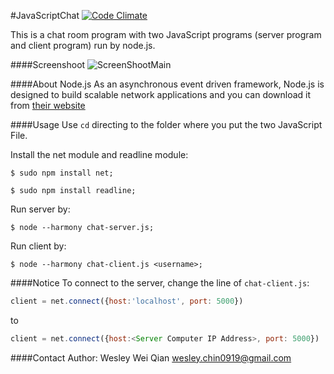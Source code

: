 #JavaScriptChat [![Code Climate](https://codeclimate.com/repos/54c43d5a695680671e0000cf/badges/98194cc5f2799326f66b/gpa.svg)](https://codeclimate.com/repos/54c43d5a695680671e0000cf/feed)

This is a chat room program with two JavaScript programs (server program and client program) run by node.js.

####Screenshoot
![ScreenShootMain](http://i.imgur.com/JBXbF2D.jpg)

####About Node.js
As an asynchronous event driven framework, Node.js is designed to build scalable network applications and you can download it from [their website](http://nodejs.org/download/)

####Usage
Use `cd` directing to the folder where you put the two JavaScript File.

Install the net module and readline module: 

	
	$ sudo npm install net;
	
	$ sudo npm install readline;
	

Run server by: 

  	
  	$ node --harmony chat-server.js;
  	
  	
Run client by: 

	
  	$ node --harmony chat-client.js <username>;
  	
 
####Notice
To connect to the server, change the line of `chat-client.js`:
```javascript
client = net.connect({host:'localhost', port: 5000})
```
to 
```javascript
client = net.connect({host:<Server Computer IP Address>, port: 5000})
```

####Contact
Author: Wesley Wei Qian <wesley.chin0919@gmail.com>
  	
	
